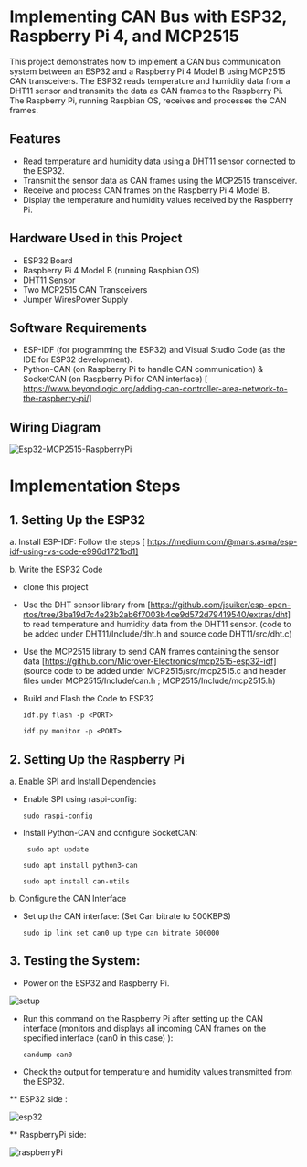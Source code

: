 # Implementing CAN Bus with ESP32, Raspberry Pi 4, and MCP2515

This project demonstrates how to implement a CAN bus communication system between an ESP32 and a Raspberry Pi 4 Model B using MCP2515 CAN transceivers. 
The ESP32 reads temperature and humidity data from a DHT11 sensor and transmits the data as CAN frames to the Raspberry Pi. The Raspberry Pi, running Raspbian OS, receives and processes the CAN frames.

## Features
* Read temperature and humidity data using a DHT11 sensor connected to the ESP32.
* Transmit the sensor data as CAN frames using the MCP2515 transceiver.
* Receive and process CAN frames on the Raspberry Pi 4 Model B.
* Display the temperature and humidity values received by the Raspberry Pi.

## Hardware Used in this Project
   - ESP32 Board
   - Raspberry Pi 4 Model B (running Raspbian OS)
   - DHT11 Sensor
   - Two MCP2515 CAN Transceivers
   - Jumper WiresPower Supply
 
## Software Requirements

* ESP-IDF (for programming the ESP32) and Visual Studio Code (as the IDE for ESP32 development).
* Python-CAN (on Raspberry Pi to handle CAN communication) & SocketCAN (on Raspberry Pi for CAN interface) [ https://www.beyondlogic.org/adding-can-controller-area-network-to-the-raspberry-pi/]

## Wiring Diagram
![Esp32-MCP2515-RaspberryPi](https://github.com/user-attachments/assets/5d1a1c04-2c4e-426c-bd0d-4ab6d6337707)

# Implementation Steps

## 1. Setting Up the ESP32

   a. Install ESP-IDF:
       Follow the steps  [ https://medium.com/@mans.asma/esp-idf-using-vs-code-e996d1721bd1]
   
   b. Write the ESP32 Code
   
   * clone this project
   * Use the DHT sensor library from [https://github.com/jsuiker/esp-open-rtos/tree/3ba19d7c4e23b2ab6f7003b4ce9d572d79419540/extras/dht] to read temperature and humidity data from the DHT11 sensor. (code to be added under DHT11/Include/dht.h and source code  DHT11/src/dht.c)
   * Use the MCP2515 library to send CAN frames containing the sensor data [https://github.com/Microver-Electronics/mcp2515-esp32-idf] (source code to be added under MCP2515/src/mcp2515.c  and header files under MCP2515/Include/can.h ; MCP2515/Include/mcp2515.h)
   * Build and Flash the Code to ESP32

     ``` idf.py flash -p <PORT> ```

     ``` idf.py monitor -p <PORT> ```

## 2. Setting Up the Raspberry Pi

a. Enable SPI and Install Dependencies
  * Enable SPI using raspi-config:
   
     
     ``` sudo raspi-config ```
   
   * Install Python-CAN and configure SocketCAN:

    
     ```  sudo apt update ```
     
     
     ```sudo apt install python3-can```
     
     
     ```sudo apt install can-utils  ```

     
b. Configure the CAN Interface

  * Set up the CAN interface: (Set Can bitrate to 500KBPS)
      
    ``` sudo ip link set can0 up type can bitrate 500000 ```

  
  
  ## 3. Testing the System:
  
  * Power on the ESP32 and Raspberry Pi.

   ![setup](https://github.com/user-attachments/assets/9bdbdbee-4885-400a-9462-b33b44211966)

    
  * Run this command on the Raspberry Pi after setting up the CAN interface (monitors and displays all incoming CAN frames on the specified interface (can0 in this case) ):

    ``` candump can0 ```
  
  * Check the output for temperature and humidity values transmitted from the ESP32.

 **  ESP32 side : 

 
![esp32](https://github.com/user-attachments/assets/2e256134-93eb-4bf5-9f73-ef5fe3768396)


 ** RaspberryPi side:
 
![raspberryPi](https://github.com/user-attachments/assets/0b4234c5-b197-482a-8172-c3c65a9a4e34)




